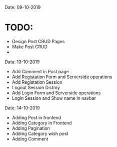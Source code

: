 Date: 09-10-2019

# TODO:
- Design Post CRUD Pages
- Make Post CRUD
- 


Data: 13-10-2019
- Add Comment in Post page
- Add Registation Form and Serverside operations
- Add Registation Session
- Logout Session Distroy
- Add Login Form and Serverside operations
- Login Session and Show name in navbar

Date: 14-10-2019
- Adding Post in frontend
- Adding Category in Frontend
- Adding Pagination
- Adding Category wish post
- Adding Comment